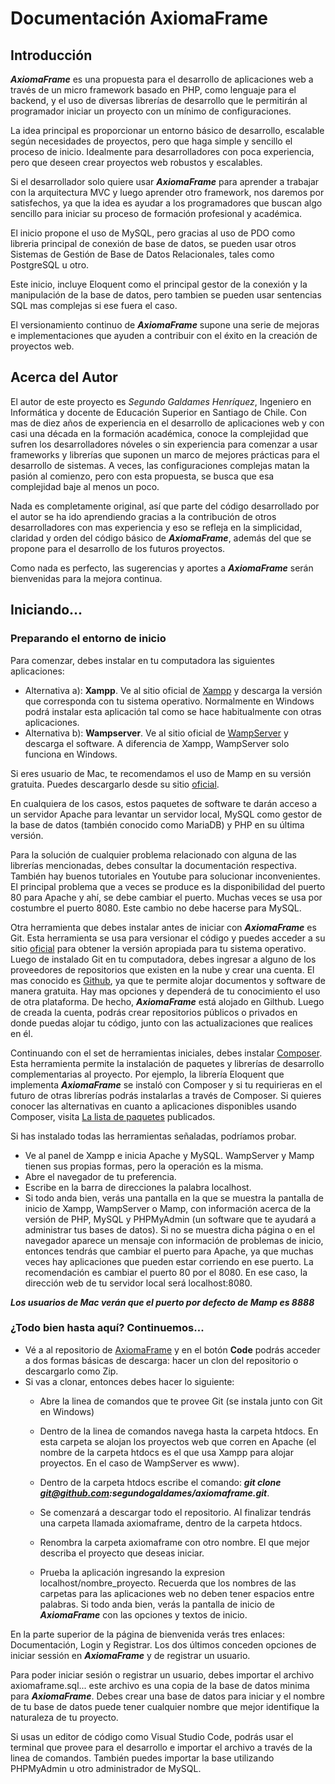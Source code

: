 # Documentación AxiomaFrame

## Introducción

***AxiomaFrame*** es una propuesta para el desarrollo de aplicaciones web a través de un micro framework basado en PHP, como lenguaje para el backend, y el uso de diversas librerías de desarrollo que le permitirán al programador iniciar un proyecto con un mínimo de configuraciones.

La idea principal es proporcionar un entorno básico de desarrollo, escalable según necesidades de proyectos, pero que haga simple y sencillo el proceso de inicio. Idealmente para desarrolladores con poca experiencia, pero que deseen crear proyectos web robustos y escalables.

Si el desarrollador solo quiere usar ***AxiomaFrame*** para aprender a trabajar con la arquitectura MVC y luego aprender otro framework, nos daremos por satisfechos, ya que la idea es ayudar a los programadores que buscan algo sencillo para iniciar su proceso de formación profesional y académica.

El inicio propone el uso de MySQL, pero gracias al uso de PDO como libreria principal de conexión de base de datos, se pueden usar otros Sistemas de Gestión de Base de Datos Relacionales, tales como PostgreSQL u otro.

Este inicio, incluye Eloquent como el principal gestor de la conexión y la manipulación de la base de datos, pero tambien se pueden usar sentencias SQL mas complejas si ese fuera el caso.

El versionamiento continuo de ***AxiomaFrame*** supone una serie de mejoras e implementaciones que ayuden a contribuir con el éxito en la creación de proyectos web.

## Acerca del  Autor
El autor de este proyecto es *Segundo Galdames Henríquez*, Ingeniero en Informática y docente de Educación Superior en Santiago de Chile. Con mas de diez años de experiencia en el desarrollo de aplicaciones web y con casi una década en la formación académica, conoce la complejidad que sufren los desarrolladores nóveles o sin experiencia para comenzar a usar frameworks y librerías que suponen un marco de mejores prácticas para el desarrollo de sistemas. A veces, las configuraciones complejas matan la pasión al comienzo, pero con esta propuesta, se busca que esa complejidad baje al menos un poco.

Nada es completamente original, así que parte del código desarrollado por el autor se ha ido aprendiendo gracias a la contribución de otros desarrolladores con mas experiencia y eso se refleja en la simplicidad, claridad y orden del código básico de ***AxiomaFrame***, además del que se propone para el desarrollo de los futuros proyectos.

Como nada es perfecto, las sugerencias y aportes a ***AxiomaFrame*** serán bienvenidas para la mejora continua.

## Iniciando...
### Preparando el entorno de inicio
Para comenzar, debes instalar en tu computadora las siguientes aplicaciones:
- Alternativa a): **Xampp**. Ve al sitio oficial de [Xampp](https://www.apachefriends.org/es/index.html "Xampp") y descarga la versión que corresponda con tu sistema operativo. Normalmente en Windows podrá instalar esta aplicación tal como se hace habitualmente con otras aplicaciones.
- Alternativa b): **Wampserver**. Ve al sitio oficial de [WampServer](https://www.wampserver.com/en/ "Wampserver") y descarga el software. A diferencia de Xampp, WampServer solo funciona en Windows.

Si eres usuario de Mac, te recomendamos el uso de Mamp en su versión gratuita. Puedes descargarlo desde su sitio [oficial](https://www.mamp.info/en/windows/ "oficial").

En cualquiera de los casos, estos paquetes de software te darán acceso a un servidor Apache para levantar un servidor local, MySQL como gestor de la base de datos (también conocido como MariaDB) y PHP en su última versión.

Para la solución de cualquier problema relacionado con alguna de las librerías mencionadas, debes consultar la documentación respectiva. También hay buenos tutoriales en Youtube para solucionar inconvenientes. El principal problema que a veces se produce es la disponibilidad del puerto 80 para Apache y ahí, se debe cambiar el puerto. Muchas veces se usa por costumbre el puerto 8080. Este cambio no debe hacerse para MySQL.

Otra herramienta que debes instalar antes de iniciar con ***AxiomaFrame*** es Git. Esta herramienta se usa para versionar el código y puedes acceder a su sitio [oficial](https://git-scm.com/ "oficial") para obtener la versión apropiada para tu sistema operativo. Luego de instalado Git en tu computadora, debes ingresar a alguno de los proveedores de repositorios que existen en la nube y crear una cuenta. El mas conocido es [Github](https://github.com/ "Github"), ya que te permite alojar documentos y software de manera gratuita. Hay mas opciones y dependerá de tu conocimiento el uso de otra plataforma. De hecho, ***AxiomaFrame*** está alojado en Gilthub. Luego de creada la cuenta, podrás crear repositorios públicos o privados en donde puedas alojar tu código, junto con las actualizaciones que realices en él.

Continuando con el set de herramientas iniciales, debes instalar [Composer](https://getcomposer.org/ "Composer"). Esta herramienta permite la instalación de paquetes y librerías de desarrollo complementarias al proyecto. Por ejemplo, la librería Eloquent que implementa ***AxiomaFrame*** se instaló con Composer y si tu requirieras en el futuro de otras librerías podrás instalarlas a través de Composer. Si quieres conocer las alternativas en cuanto a aplicaciones disponibles usando Composer, visita [La lista de paquetes](https://packagist.org/ "La lista de paquetes") publicados.

Si has instalado todas las herramientas señaladas, podríamos probar.
- Ve al panel de Xampp e inicia Apache y MySQL. WampServer y Mamp tienen sus propias formas, pero la operación es la misma.
- Abre el navegador de tu preferencia.
- Escribe en la barra de direcciones la palabra localhost.
- Si todo anda bien, verás una pantalla en la que se muestra la pantalla de inicio de Xampp, WampServer o Mamp, con información acerca de la versión de PHP, MySQL y PHPMyAdmin (un software que te ayudará a administrar tus bases de datos). Si no se muestra dicha página o en el navegador aparece un mensaje con información de problemas de inicio, entonces tendrás que cambiar el puerto para Apache, ya que muchas veces hay aplicaciones que pueden estar corriendo en ese puerto. La recomendación es cambiar el puerto 80 por el 8080. En ese caso, la dirección web de tu servidor local será localhost:8080.

***Los usuarios de Mac verán que el puerto por defecto de Mamp es 8888***

### ¿Todo bien hasta aquí? Continuemos...
- Vé a al repositorio de [AxiomaFrame](https://github.com/segundogaldames/axiomaframe/ "axiomaframe") y en el botón **Code** podrás acceder a dos formas básicas de descarga: hacer un clon del repositorio o descargarlo como Zip.
- Si vas a clonar, entonces debes hacer lo siguiente:
	- Abre la linea de comandos que te provee Git (se instala junto con Git en Windows)
	- Dentro de la linea de comandos navega hasta la carpeta htdocs. En esta carpeta se alojan los proyectos web que corren en Apache (el nombre de la carpeta htdocs es el que usa Xampp para alojar proyectos. En el caso de WampServer es www).
	- Dentro de la carpeta htdocs escribe el comando:
***git clone git@github.com:segundogaldames/axiomaframe.git***.

	- Se comenzará a descargar todo el repositorio. Al finalizar tendrás una carpeta llamada axiomaframe, dentro de la carpeta htdocs.
	- Renombra la carpeta axiomaframe con otro nombre. El que mejor describa el proyecto que deseas iniciar.
	- Prueba la aplicación ingresando la expresion localhost/nombre_proyecto. Recuerda que los nombres de las carpetas para las aplicaciones web no deben tener espacios entre palabras. Si todo anda bien, verás la pantalla de inicio de ***AxiomaFrame*** con las opciones y textos de inicio.

En la parte superior de la página de bienvenida verás tres enlaces: Documentación, Login y Registrar. Los dos últimos conceden opciones de iniciar sessión en ***AxiomaFrame*** y de registrar un usuario.

Para poder iniciar sesión o registrar un usuario, debes importar el archivo axiomaframe.sql... este archivo es una copia de la base de datos minima para ***AxiomaFrame***. Debes crear una base de datos para iniciar y el nombre de tu base de datos puede tener cualquier nombre que mejor identifique la naturaleza de tu proyecto.

Si usas un editor de código como Visual Studio Code, podrás usar el terminal que provee para el desarrollo e importar el archivo a través de la linea de comandos. También puedes importar la base utilizando PHPMyAdmin u otro administrador de MySQL.